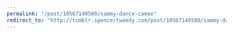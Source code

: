 ```yaml
---
permalink: "/post/10567140580/sammy-dance-cameo"
redirect_to: "http://tumblr.spencertweedy.com/post/10567140580/sammy-dance-cameo"
---
```

